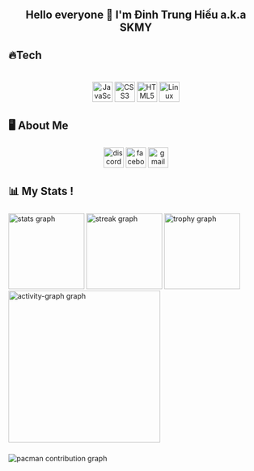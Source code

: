 <h2 align="center">Hello everyone 👋 I'm Đinh Trung Hiếu a.k.a SKMY</h2>

###

<h2 align="left">🔥Tech</h2>

###

<br clear="both">

<div align="center">
  <img src="https://img.shields.io/badge/JavaScript-F7DF1E?logo=javascript&logoColor=black&style=for-the-badge" height="40" alt="JavaScript badge" />
  <img src="https://img.shields.io/badge/CSS3-1572B6?logo=css3&logoColor=white&style=for-the-badge" height="40" alt="CSS3 badge" />
  <img src="https://img.shields.io/badge/HTML5-E34F26?logo=html5&logoColor=white&style=for-the-badge" height="40" alt="HTML5 badge" />
  <img src="https://img.shields.io/badge/Linux-FCC624?logo=linux&logoColor=black&style=for-the-badge" height="40" alt="Linux badge" />
</div>

###

<h2 align="left">🖥️ About Me</h2>

###

<div align="center">
  <img src="https://img.shields.io/static/v1?message=Discord&logo=discord&label=&color=7289DA&logoColor=white&labelColor=&style=for-the-badge" height="40" alt="discord logo" />
  <img src="https://img.shields.io/static/v1?message=Facebook&logo=facebook&label=&color=1877F2&logoColor=white&labelColor=&style=for-the-badge" height="40" alt="facebook logo" />
  <img src="https://img.shields.io/static/v1?message=Gmail&logo=gmail&label=&color=D14836&logoColor=white&labelColor=&style=for-the-badge" height="40" alt="gmail logo" />
</div>

###

<h2 align="left">📊 My Stats !</h2>

###

<div align="left">
  <img src="https://github-readme-stats.vercel.app/api?username=Sakumoyo&hide_title=false&hide_rank=false&show_icons=true&include_all_commits=true&count_private=true&disable_animations=false&theme=default&locale=en&hide_border=false&order=1" height="150" alt="stats graph" />
  <img src="https://streak-stats.demolab.com?user=Sakumoyo&locale=en&mode=weekly&theme=default&hide_border=false&border_radius=5&date_format=j/n%5B/Y%5D&order=3" height="150" alt="streak graph" />
  <img src="https://github-profile-trophy.vercel.app?username=Sakumoyo&theme=dracula&column=-1&row=1&margin-w=8&margin-h=8&no-bg=false&no-frame=false&order=4" height="150" alt="trophy graph" />
  <img src="https://github-readme-activity-graph.vercel.app/graph?username=Sakumoyo&radius=16&theme=react&area=true&order=5" height="300" alt="activity-graph graph" />
</div>

###

<picture>
  <source media="(prefers-color-scheme: dark)" srcset="https://raw.githubusercontent.com/Sakumoyo/Sakumoyo/main/pacman-contribution-graph-dark.svg">
  <source media="(prefers-color-scheme: light)" srcset="https://raw.githubusercontent.com/Sakumoyo/Sakumoyo/main/pacman-contribution-graph.svg">
  <img alt="pacman contribution graph" src="https://raw.githubusercontent.com/Sakumoyo/Sakumoyo/main/pacman-contribution-graph.svg">
</picture>

###
